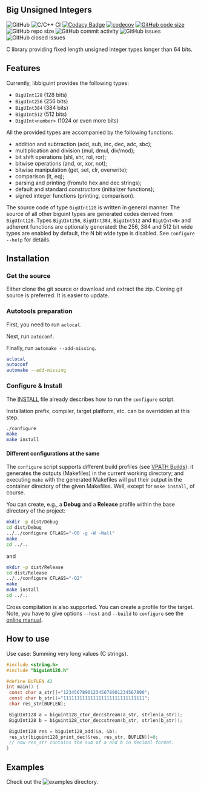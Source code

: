 ## Big Unsigned Integers

![GitHub](https://img.shields.io/github/license/SzigetiJ/biguint)
![C/C++ CI](https://github.com/SzigetiJ/biguint/workflows/C/C++%20CI/badge.svg)
[![Codacy Badge](https://api.codacy.com/project/badge/Grade/0aed3d8a24aa41f6b622a85a170b1823)](https://app.codacy.com/gh/SzigetiJ/biguint/dashboard)
[![codecov](https://codecov.io/gh/SzigetiJ/biguint/branch/master/graph/badge.svg)](https://codecov.io/gh/SzigetiJ/biguint)
[![GitHub code size](https://img.shields.io/github/languages/code-size/SzigetiJ/biguint)](https://github.com/SzigetiJ/biguint)
![GitHub repo size](https://img.shields.io/github/repo-size/SzigetiJ/biguint)
![GitHub commit activity](https://img.shields.io/github/commit-activity/y/SzigetiJ/biguint)
![GitHub issues](https://img.shields.io/github/issues/SzigetiJ/biguint)
![GitHub closed issues](https://img.shields.io/github/issues-closed/SzigetiJ/biguint)

C library providing fixed length unsigned integer types longer than 64 bits.

## Features

Currently, libbiguint provides the following types:

* `BigUInt128` (128 bits)
* `BigUInt256` (256 bits)
* `BigUInt384` (384 bits)
* `BigUInt512` (512 bits)
* `BigUInt<number>` (1024 or even more bits)

All the provided types are accompanied by the following functions:

* addition and subtraction (add, sub, inc, dec, adc, sbc);
* multiplication and division (mul, dmul, div/mod);
* bit shift operations (shl, shr, rol, ror);
* bitwise operations (and, or, xor, not);
* bitwise manipulation (get, set, clr, overwrite);
* comparison (lt, eq);
* parsing and printing (from/to hex and dec strings);
* default and standard _constructors_ (initializer functions);
* signed integer functions (printing, comparison).

The source code of type `BigUInt128` is written in general manner.
The source of all other biguint types are generated codes derived from `BigUInt128`.
Types `BigUInt256`, `BigUInt384`, `BigUInt512` and `BigUInt<N>` and
adherent functions are optionally generated:
the 256, 384 and 512 bit wide types are enabled by default, the N bit wide type is disabled.
See `configure --help` for details.

## Installation

### Get the source

Either clone the git source or download and extract the zip.
Cloning git source is preferred. It is easier to update.

### Autotools preparation

First, you need to run `aclocal`.

Next, run `autoconf`.

Finally, run `automake --add-missing`.

```sh
aclocal
autoconf
automake --add-missing
```

### Configure & Install

The [INSTALL](INSTALL) file already describes how to run the `configure` script.

Installation prefix, compiler, target platform, etc. can be overridden at this step.

```sh
./configure
make
make install
```

#### Different configurations at the same

The `configure` script supports different build profiles
(see [VPATH Builds](https://www.gnu.org/software/automake/manual/html_node/VPATH-Builds.html)):
it generates the outputs (Makefiles) in the current working directory;
and executing `make` with the generated Makefiles
will put their output in the container directory of the given Makefiles.
Well, except for `make install`, of course.

You can create, e.g., a **Debug** and a **Release** profile within the base directory of the project:

```sh
mkdir -p dist/Debug
cd dist/Debug
../../configure CFLAGS="-O0 -g -W -Wall"
make
cd ../..
```

and

```sh
mkdir -p dist/Release
cd dist/Release
../../configure CFLAGS="-O2"
make
make install
cd ../..
```

Cross compilation is also supported. You can create a profile for the target.
Note, you have to give options `--host` and `--build` to `configure` see the
[online manual](https://www.gnu.org/savannah-checkouts/gnu/autoconf/manual/autoconf-2.70/html_node/Hosts-and-Cross_002dCompilation.html#Hosts-and-Cross_002dCompilation).

## How to use

Use case: Summing very long values (C strings).

```c
#include <string.h>
#include "biguint128.h"

#define BUFLEN 42
int main() {
 const char a_str[]="123456789012345678901234567890";
 const char b_str[]="111111111111111111111111111111";
 char res_str[BUFLEN];

 BigUInt128 a = biguint128_ctor_deccstream(a_str, strlen(a_str));
 BigUInt128 b = biguint128_ctor_deccstream(b_str, strlen(b_str));

 BigUInt128 res = biguint128_add(&a, &b);
 res_str[biguint128_print_dec(&res, res_str, BUFLEN)]=0;
 // now res_str contains the sum of a and b in decimal format.
}
```

## Examples

Check out the ![examples](examples) directory.
